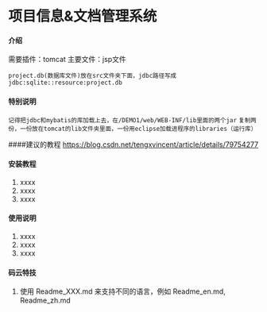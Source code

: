 # 项目信息&文档管理系统

#### 介绍
需要插件：tomcat
主要文件：jsp文件

`project.db(数据库文件)放在src文件夹下面，jdbc路径写成jdbc:sqlite::resource:project.db`

#### 特别说明
`记得把jdbc和mybatis的库加载上去，在/DEMO1/web/WEB-INF/lib里面的两个jar`
`复制两份，一份放在tomcat的lib文件夹里面，一份用eclipse加载进程序的libraries（运行库）`

####建议的教程
https://blog.csdn.net/tengxvincent/article/details/79754277


#### 安装教程

1. xxxx
2. xxxx
3. xxxx

#### 使用说明

1. xxxx
2. xxxx
3. xxxx

#### 码云特技

1. 使用 Readme\_XXX.md 来支持不同的语言，例如 Readme\_en.md, Readme\_zh.md

